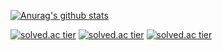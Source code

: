 

[![Anurag's github stats](https://github-readme-stats.vercel.app/api?username={iambyunghyun}&show_icons=true&theme={theme})](https://github.com/{iambyunghyun}/github-readme-stats)


[![solved.ac tier](http://mazassumnida.wtf/api/generate_badge?boj={iambyunghyun})](https://solved.ac/{iambyunghyun})
[![solved.ac tier](http://mazassumnida.wtf/api/v2/generate_badge?boj={iambyunghyun})](https://solved.ac/{iambyunghyun})
[![solved.ac tier](http://mazassumnida.wtf/api/mini/generate_badge?boj={iambyunghyun})](https://solved.ac/{iambyunghyun})

 
